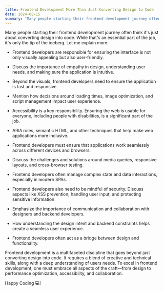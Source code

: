 ```yaml
---
title: Frontend Development More Than Just Converting Design to Code
date: 2024-08-15
summary: "Many people starting their frontend development journey often think it's just about converting design into code. While that's an essential part of the job, it's only the tip of the iceberg. Let me explain more."
---
```


Many people starting their frontend development journey often think it's just about converting design into code. While that's an essential part of the job, it's only the tip of the iceberg. Let me explain more.

- Frontend developers are responsible for ensuring the interface is not only visually appealing but also user-friendly.

- Discuss the importance of empathy in design, understanding user needs, and making sure the application is intuitive.

- Beyond the visuals, frontend developers need to ensure the application is fast and responsive.

- Mention how decisions around loading times, image optimization, and script management impact user experience.

- Accessibility is a key responsibility. Ensuring the web is usable for everyone, including people with disabilities, is a significant part of the job.

- ARIA roles, semantic HTML, and other techniques that help make web applications more inclusive.

- Frontend developers must ensure that applications work seamlessly across different devices and browsers.

- Discuss the challenges and solutions around media queries, responsive layouts, and cross-browser testing.

- Frontend developers often manage complex state and data interactions, especially in modern SPAs.

- Frontend developers also need to be mindful of security. Discuss aspects like XSS prevention, handling user input, and protecting sensitive information.

- Emphasize the importance of communication and collaboration with designers and backend developers.

- How understanding the design intent and backend constraints helps create a seamless user experience.

- Frontend developers often act as a bridge between design and functionality.

Frontend development is a multifaceted discipline that goes beyond just converting design into code. It requires a blend of creative and technical skills, along with a deep understanding of users needs. To excel in frontend development, one must embrace all aspects of the craft—from design to performance optimization, accessibility, and collaboration.

Happy Coding 💻!
